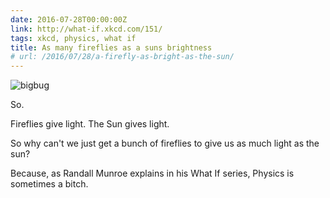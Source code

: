 ```yaml
---
date: 2016-07-28T00:00:00Z
link: http://what-if.xkcd.com/151/
tags: xkcd, physics, what if
title: As many fireflies as a suns brightness
# url: /2016/07/28/a-firefly-as-bright-as-the-sun/
---
```


![bigbug](http://what-if.xkcd.com/imgs/a/151/blocked.png)

So.

Fireflies give light. The Sun gives light.

So why can't we just get a bunch of fireflies to give us as much light as the sun?

Because, as Randall Munroe explains in his What If series, Physics is sometimes a bitch.